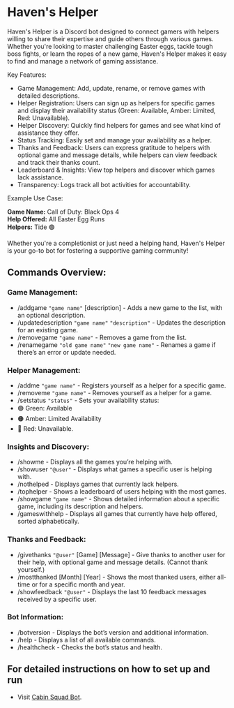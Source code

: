 # Haven's Helper 
Haven's Helper is a Discord bot designed to connect gamers with helpers willing to share their expertise and guide others through various games. Whether you're looking to master challenging Easter eggs, tackle tough boss fights, or learn the ropes of a new game, Haven's Helper makes it easy to find and manage a network of gaming assistance.

Key Features:
- Game Management: Add, update, rename, or remove games with detailed descriptions.
- Helper Registration: Users can sign up as helpers for specific games and display their availability status (Green: Available, Amber: Limited, Red: Unavailable).
- Helper Discovery: Quickly find helpers for games and see what kind of assistance they offer.
- Status Tracking: Easily set and manage your availability as a helper.
- Thanks and Feedback: Users can express gratitude to helpers with optional game and message details, while helpers can view feedback and track their thanks count.
- Leaderboard & Insights: View top helpers and discover which games lack assistance.
- Transparency: Logs track all bot activities for accountability.

Example Use Case:

**Game Name:** Call of Duty: Black Ops 4  
**Help Offered:** All Easter Egg Runs  
**Helpers:** Tide 🟢

Whether you're a completionist or just need a helping hand, Haven's Helper is your go-to bot for fostering a supportive gaming community!

## Commands Overview:

### Game Management:
- /addgame `"game name"` [description] - Adds a new game to the list, with an optional description.
- /updatedescription `"game name"` `"description"` - Updates the description for an existing game.
- /removegame `"game name"` - Removes a game from the list.
- /renamegame `"old game name"` `"new game name"` - Renames a game if there’s an error or update needed.

### Helper Management:
- /addme `"game name"` - Registers yourself as a helper for a specific game.
- /removeme `"game name"` - Removes yourself as a helper for a game.
- /setstatus `"status"` - Sets your availability status:
- 🟢 Green: Available
- 🟠 Amber: Limited Availability
- 🔴 Red: Unavailable.

### Insights and Discovery:
- /showme - Displays all the games you’re helping with.
- /showuser `"@user"` - Displays what games a specific user is helping with.
- /nothelped - Displays games that currently lack helpers.
- /tophelper - Shows a leaderboard of users helping with the most games.
- /showgame `"game name"` - Shows detailed information about a specific game, including its description and helpers.
- /gameswithhelp - Displays all games that currently have help offered, sorted alphabetically.

### Thanks and Feedback:
- /givethanks `"@user"` [Game] [Message] - Give thanks to another user for their help, with optional game and message details. (Cannot thank yourself.)
- /mostthanked [Month] [Year] - Shows the most thanked users, either all-time or for a specific month and year.
- /showfeedback `"@user"` - Displays the last 10 feedback messages received by a specific user.

### Bot Information:
- /botversion - Displays the bot’s version and additional information.
- /help - Displays a list of all available commands.
- /healthcheck - Checks the bot’s status and health.


## For detailed instructions on how to set up and run
- Visit [Cabin Squad Bot](https://github.com/Tide44-cmd/CabinSquadBot).
  
